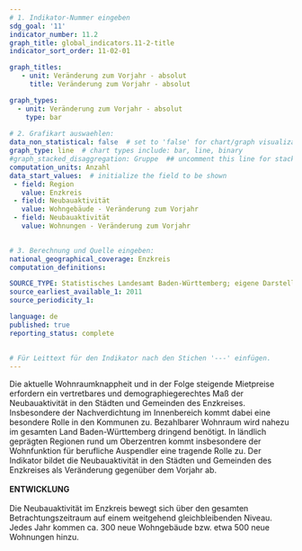 ```yaml
---
# 1. Indikator-Nummer eingeben 
sdg_goal: '11'
indicator_number: 11.2
graph_title: global_indicators.11-2-title
indicator_sort_order: 11-02-01

graph_titles:
   - unit: Veränderung zum Vorjahr - absolut
     title: Veränderung zum Vorjahr - absolut

graph_types:
  - unit: Veränderung zum Vorjahr - absolut
    type: bar
 
# 2. Grafikart auswaehlen: 
data_non_statistical: false  # set to 'false' for chart/graph visualization 
graph_type: line  # chart types include: bar, line, binary 
#graph_stacked_disaggregation: Gruppe  ## uncomment this line for stacked bars. eplace 'Geschlecht' with the field of aggregation. 
computation_units: Anzahl 
data_start_values:  # initialize the field to be shown  
 - field: Region 
   value: Enzkreis
 - field: Neubauaktivität 
   value: Wohngebäude - Veränderung zum Vorjahr
 - field: Neubauaktivität 
   value: Wohnungen - Veränderung zum Vorjahr

   
# 3. Berechnung und Quelle eingeben: 
national_geographical_coverage: Enzkreis
computation_definitions: 

SOURCE_TYPE: Statistisches Landesamt Baden-Württemberg; eigene Darstellung  # data source  
source_earliest_available_1: 2011
source_periodicity_1: 

language: de   
published: true 
reporting_status: complete
 
 
# Für Leittext für den Indikator nach den Stichen '---' einfügen. 
---
```

Die aktuelle Wohnraumknappheit und in der Folge steigende Mietpreise erfordern ein vertretbares und demographiegerechtes Maß der Neubauaktivität in den Städten und Gemeinden des Enzkreises. Insbesondere der Nachverdichtung im Innenbereich kommt dabei eine besondere Rolle in den Kommunen zu. Bezahlbarer Wohnraum wird nahezu im gesamten Land Baden-Württemberg dringend benötigt. In ländlich geprägten Regionen rund um Oberzentren kommt insbesondere der Wohnfunktion für berufliche Auspendler eine tragende Rolle zu. Der Indikator bildet die Neubauaktivität in den Städten und Gemeinden des Enzkreises als Veränderung gegenüber dem Vorjahr ab. <br>
<br>
**ENTWICKLUNG** <br>
<br>
Die Neubauaktivität im Enzkreis bewegt sich über den gesamten Betrachtungszeitraum auf einem weitgehend gleichbleibenden Niveau. Jedes Jahr kommen ca. 300 neue Wohngebäude bzw. etwa 500 neue Wohnungen hinzu.

